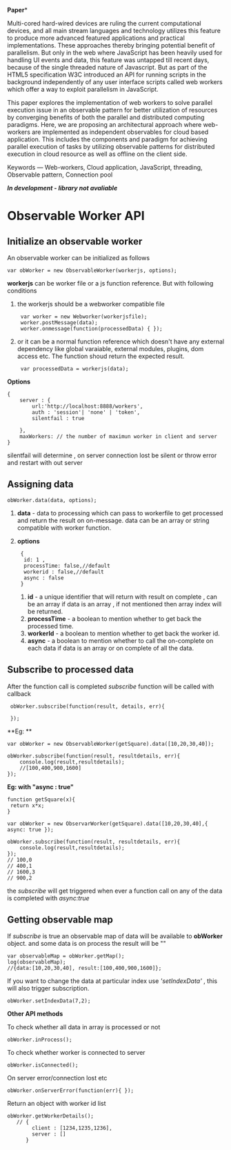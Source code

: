 
**Paper***

Multi-cored hard-wired devices are ruling the current computational devices, and
all main stream languages and technology utilizes this feature to produce more advanced
featured applications and practical implementations. These approaches thereby bringing
potential benefit of parallelism. But only in the web where JavaScript has been heavily
used for handling UI events and data, this feature was untapped till recent days, because
of the single threaded nature of Javascript. But as part of the HTML5 specification W3C
introduced an API for running scripts in the background independently of any user
interface scripts called web workers which offer a way to exploit parallelism in
JavaScript.

This paper explores the implementation of web workers to solve parallel execution issue
in an observable pattern for better utilization of resources by converging benefits of both
the parallel and distributed computing paradigms. Here, we are proposing an architectural
approach where web-workers are implemented as independent observables for cloud
based application. This includes the components and paradigm for achieving parallel
execution of tasks by utilizing observable patterns for distributed execution in cloud
resource as well as offline on the client side.

Keywords — Web-workers, Cloud application, JavaScript, threading, Observable
pattern, Connection pool


***In development - library not avaliable***

Observable Worker API
=====================

Initialize an observable worker
-------------------------------
An observable worker can be initialized as follows

    var obWorker = new ObservableWorker(workerjs, options);

**workerjs** can be worker file or a js function reference. But with following conditions

1. the workerjs should be a webworker compatible file

        var worker = new Webworker(workerjsfile);
        worker.postMessage(data);
        worker.onmessage(function(processedData) { });

2. or it can be a normal function reference which doesn't have any external dependency like global varaiable, external modules, plugins, dom access etc. The function shoud return the expected result.

        var processedData = workerjs(data);


**Options**

    {
        server : {
            url:'http://localhost:8888/workers',
            auth : 'session'| 'none' | 'token',
            silentfail : true

        },
        maxWorkers: // the number of maximun worker in client and server
    }

silentfail will determine , on server connection lost be silent or throw error and restart with out server


Assigning data
------------------

    obWorker.data(data, options);


1.  **data**  - data to processing which can pass to workerfile to get processed and return the result on on-message.
data can be an array or string compatible with worker function.

2. **options**

        {
         id: 1 ,
         processTime: false,//default
         workerid : false,//default
         async : false
        }
    1.  **id** -  a unique identifier that will return with result on complete , can be an array if data is an array , if not mentioned then array index will be returned.
   2.    **processTime** - a boolean to mention whether to get back the processed time.
   3.    **workerId** - a boolean to mention whether to get back the worker id.
   4.    **async** -  a boolean to mention whether to call the on-complete on each data if data is an array or on complete of all the data.


Subscribe to  processed data
------------------------

After the function call is completed  *subscribe* function will be called with  callback


     obWorker.subscribe(function(result, details, err){

     });

**Eg: **

    var obWorker = new ObservableWorker(getSquare).data([10,20,30,40]);

    obWorker.subscribe(function(result, resultdetails, err){
        console.log(result,resultdetails);
        //[100,400,900,1600]
    });
**Eg: with "async : true"**

    function getSquare(x){
     return x*x;
    }

    var obWorker = new ObservarWorker(getSquare).data([10,20,30,40],{ async: true });

    obWorker.subscribe(function(result, resultdetails, err){
        console.log(result,resultdetails);
    });
    // 100,0
    // 400,1
    // 1600,3
    // 900,2
the *subscribe* will get triggered when ever a function call on any of the data is completed with *async:true*

Getting observable map
----------------------

If *subscribe* is true an observable map of data will be available to **obWorker** object. and some data is on process the result will be ""



    var observableMap = obWorker.getMap();
    log(observableMap);
    //{data:[10,20,30,40], result:[100,400,900,1600]};

If you want to change the data at particular index use *'setIndexData'* , this will also trigger subscription.

    obWorker.setIndexData(7,2);


**Other API methods**

To check whether all data in array is processed or not

    obWorker.inProcess();

 To check whether worker is connected to server

    obWorker.isConnected();

On server error/connection lost etc

    obWorker.onServerError(function(err){ });

Return an object with worker id list

    obWorker.getWorkerDetails();
       // {
            client : [1234,1235,1236],
            server : []
          }
